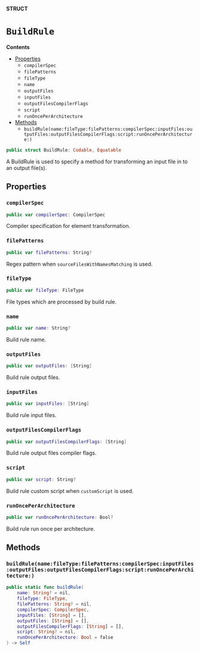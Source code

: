 **STRUCT**

# `BuildRule`

**Contents**

- [Properties](#properties)
  - `compilerSpec`
  - `filePatterns`
  - `fileType`
  - `name`
  - `outputFiles`
  - `inputFiles`
  - `outputFilesCompilerFlags`
  - `script`
  - `runOncePerArchitecture`
- [Methods](#methods)
  - `buildRule(name:fileType:filePatterns:compilerSpec:inputFiles:outputFiles:outputFilesCompilerFlags:script:runOncePerArchitecture:)`

```swift
public struct BuildRule: Codable, Equatable
```

A BuildRule is used to specify a method for transforming an input file in to an output file(s).

## Properties
### `compilerSpec`

```swift
public var compilerSpec: CompilerSpec
```

Compiler specification for element transformation.

### `filePatterns`

```swift
public var filePatterns: String?
```

Regex pattern when `sourceFilesWithNamesMatching` is used.

### `fileType`

```swift
public var fileType: FileType
```

File types which are processed by build rule.

### `name`

```swift
public var name: String?
```

Build rule name.

### `outputFiles`

```swift
public var outputFiles: [String]
```

Build rule output files.

### `inputFiles`

```swift
public var inputFiles: [String]
```

Build rule input files.

### `outputFilesCompilerFlags`

```swift
public var outputFilesCompilerFlags: [String]
```

Build rule output files compiler flags.

### `script`

```swift
public var script: String?
```

Build rule custom script when `customScript` is used.

### `runOncePerArchitecture`

```swift
public var runOncePerArchitecture: Bool?
```

Build rule run once per architecture.

## Methods
### `buildRule(name:fileType:filePatterns:compilerSpec:inputFiles:outputFiles:outputFilesCompilerFlags:script:runOncePerArchitecture:)`

```swift
public static func buildRule(
    name: String? = nil,
    fileType: FileType,
    filePatterns: String? = nil,
    compilerSpec: CompilerSpec,
    inputFiles: [String] = [],
    outputFiles: [String] = [],
    outputFilesCompilerFlags: [String] = [],
    script: String? = nil,
    runOncePerArchitecture: Bool = false
) -> Self
```
